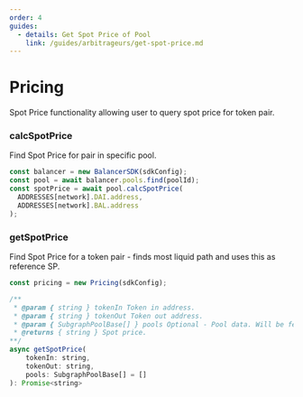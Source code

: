 ```yaml
---
order: 4
guides:
  - details: Get Spot Price of Pool
    link: /guides/arbitrageurs/get-spot-price.md
---
```


# Pricing

Spot Price functionality allowing user to query spot price for token pair.

### calcSpotPrice

Find Spot Price for pair in specific pool.

```js
const balancer = new BalancerSDK(sdkConfig);
const pool = await balancer.pools.find(poolId);
const spotPrice = await pool.calcSpotPrice(
  ADDRESSES[network].DAI.address,
  ADDRESSES[network].BAL.address
);
```

### getSpotPrice

Find Spot Price for a token pair - finds most liquid path and uses this as reference SP.

```js
const pricing = new Pricing(sdkConfig);
```



```js
/**
 * @param { string } tokenIn Token in address.
 * @param { string } tokenOut Token out address.
 * @param { SubgraphPoolBase[] } pools Optional - Pool data. Will be fetched via dataProvider if not supplied.
 * @returns { string } Spot price.
**/
async getSpotPrice(
    tokenIn: string,
    tokenOut: string,
    pools: SubgraphPoolBase[] = []
): Promise<string>
```
